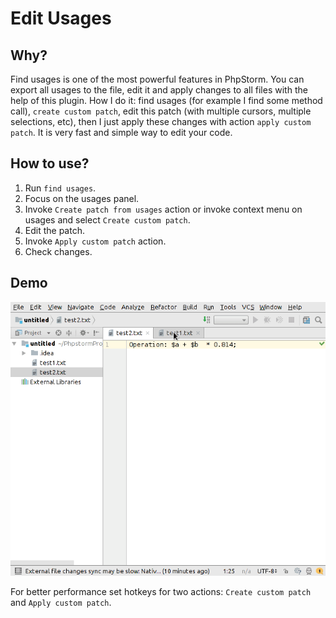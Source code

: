 # Edit Usages

## Why?
Find usages is one of the most powerful features in PhpStorm. You can export all usages to the file, edit it and apply changes to all files with the help of this plugin.
How I do it: find usages (for example I find some method call), `create custom patch`, edit this patch (with multiple cursors, multiple selections, etc), then I just apply these changes with action `apply custom patch`.
It is very fast and simple way to edit your code.


## How to use?
1. Run `find usages`.
2. Focus on the usages panel.
3. Invoke `Create patch from usages` action or invoke context menu on usages and select `Create custom patch`.
4. Edit the patch.
5. Invoke `Apply custom patch` action.
6. Check changes.

## Demo
![demo](doc/demo.gif)

For better performance set hotkeys for two actions: `Create custom patch` and `Apply custom patch`.

